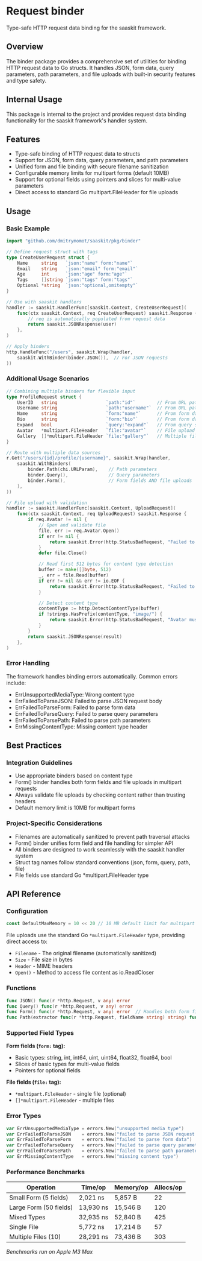 # Request binder

Type-safe HTTP request data binding for the saaskit framework.

## Overview

The binder package provides a comprehensive set of utilities for binding HTTP request data to Go structs. It handles JSON, form data, query parameters, path parameters, and file uploads with built-in security features and type safety.

## Internal Usage

This package is internal to the project and provides request data binding functionality for the saaskit framework's handler system.

## Features

- Type-safe binding of HTTP request data to structs
- Support for JSON, form data, query parameters, and path parameters
- Unified form and file binding with secure filename sanitization
- Configurable memory limits for multipart forms (default 10MB)
- Support for optional fields using pointers and slices for multi-value parameters
- Direct access to standard Go multipart.FileHeader for file uploads

## Usage

### Basic Example

```go
import "github.com/dmitrymomot/saaskit/pkg/binder"

// Define request struct with tags
type CreateUserRequest struct {
    Name     string   `json:"name" form:"name"`
    Email    string   `json:"email" form:"email"`
    Age      int      `json:"age" form:"age"`
    Tags     []string `json:"tags" form:"tags"`
    Optional *string  `json:"optional,omitempty"`
}

// Use with saaskit handlers
handler := saaskit.HandlerFunc[saaskit.Context, CreateUserRequest](
    func(ctx saaskit.Context, req CreateUserRequest) saaskit.Response {
        // req is automatically populated from request data
        return saaskit.JSONResponse(user)
    },
)

// Apply binders
http.HandleFunc("/users", saaskit.Wrap(handler,
    saaskit.WithBinder(binder.JSON()),  // For JSON requests
))
```

### Additional Usage Scenarios

```go
// Combining multiple binders for flexible input
type ProfileRequest struct {
    UserID   string                  `path:"id"`        // From URL path
    Username string                  `path:"username"`  // From URL path
    Name     string                  `form:"name"`      // From form data
    Bio      string                  `form:"bio"`       // From form data
    Expand   bool                    `query:"expand"`   // From query string
    Avatar   *multipart.FileHeader   `file:"avatar"`    // File upload (optional)
    Gallery  []*multipart.FileHeader `file:"gallery"`   // Multiple files
}

// Route with multiple data sources
r.Get("/users/{id}/profile/{username}", saaskit.Wrap(handler,
    saaskit.WithBinders(
        binder.Path(chi.URLParam),    // Path parameters
        binder.Query(),               // Query parameters
        binder.Form(),                // Form fields AND file uploads
    ),
))

// File upload with validation
handler := saaskit.HandlerFunc[saaskit.Context, UploadRequest](
    func(ctx saaskit.Context, req UploadRequest) saaskit.Response {
        if req.Avatar != nil {
            // Open and validate file
            file, err := req.Avatar.Open()
            if err != nil {
                return saaskit.Error(http.StatusBadRequest, "Failed to open file")
            }
            defer file.Close()

            // Read first 512 bytes for content type detection
            buffer := make([]byte, 512)
            _, err = file.Read(buffer)
            if err != nil && err != io.EOF {
                return saaskit.Error(http.StatusBadRequest, "Failed to read file")
            }

            // Detect content type
            contentType := http.DetectContentType(buffer)
            if !strings.HasPrefix(contentType, "image/") {
                return saaskit.Error(http.StatusBadRequest, "Avatar must be an image")
            }
        }
        return saaskit.JSONResponse(result)
    },
)
```

### Error Handling

The framework handles binding errors automatically.
Common errors include:

- ErrUnsupportedMediaType: Wrong content type
- ErrFailedToParseJSON: Failed to parse JSON request body
- ErrFailedToParseForm: Failed to parse form data
- ErrFailedToParseQuery: Failed to parse query parameters
- ErrFailedToParsePath: Failed to parse path parameters
- ErrMissingContentType: Missing content type header

## Best Practices

### Integration Guidelines

- Use appropriate binders based on content type
- Form() binder handles both form fields and file uploads in multipart requests
- Always validate file uploads by checking content rather than trusting headers
- Default memory limit is 10MB for multipart forms

### Project-Specific Considerations

- Filenames are automatically sanitized to prevent path traversal attacks
- Form() binder unifies form field and file handling for simpler API
- All binders are designed to work seamlessly with the saaskit handler system
- Struct tag names follow standard conventions (json, form, query, path, file)
- File fields use standard Go \*multipart.FileHeader type

## API Reference

### Configuration

```go
const DefaultMaxMemory = 10 << 20 // 10 MB default limit for multipart forms
```

File uploads use the standard Go `*multipart.FileHeader` type, providing direct access to:

- `Filename` - The original filename (automatically sanitized)
- `Size` - File size in bytes
- `Header` - MIME headers
- `Open()` - Method to access file content as io.ReadCloser

### Functions

```go
func JSON() func(r *http.Request, v any) error
func Query() func(r *http.Request, v any) error
func Form() func(r *http.Request, v any) error  // Handles both form fields and file uploads
func Path(extractor func(r *http.Request, fieldName string) string) func(r *http.Request, v any) error
```

### Supported Field Types

**Form fields (`form:` tag):**

- Basic types: string, int, int64, uint, uint64, float32, float64, bool
- Slices of basic types for multi-value fields
- Pointers for optional fields

**File fields (`file:` tag):**

- `*multipart.FileHeader` - single file (optional)
- `[]*multipart.FileHeader` - multiple files

### Error Types

```go
var ErrUnsupportedMediaType = errors.New("unsupported media type")
var ErrFailedToParseJSON    = errors.New("failed to parse JSON request body")
var ErrFailedToParseForm    = errors.New("failed to parse form data")
var ErrFailedToParseQuery   = errors.New("failed to parse query parameters")
var ErrFailedToParsePath    = errors.New("failed to parse path parameters")
var ErrMissingContentType   = errors.New("missing content type")
```

### Performance Benchmarks

| Operation              | Time/op   | Memory/op | Allocs/op |
| ---------------------- | --------- | --------- | --------- |
| Small Form (5 fields)  | 2,021 ns  | 5,857 B   | 22        |
| Large Form (50 fields) | 13,930 ns | 15,546 B  | 120       |
| Mixed Types            | 32,935 ns | 52,840 B  | 425       |
| Single File            | 5,772 ns  | 17,214 B  | 57        |
| Multiple Files (10)    | 28,291 ns | 73,436 B  | 303       |

_Benchmarks run on Apple M3 Max_
